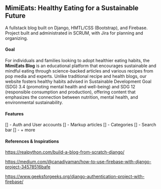 ## MimiEats: Healthy Eating for a Sustainable Future

A fullstack blog built on Django, HMTL/CSS (Bootstrap), and Firebase.
Project built and administrated in SCRUM, with Jira for planning and
organizing.

#### Goal

For individuals and families looking to adopt healthier eating habits, the **MimiEats Blog** is an educational platform that encourages sustainable and mindful eating through science-backed articles and various recipes from pop media and experts. Unlike traditional recipe and health blogs, our website fosters healthy habits advised in Sustainable Development Goal (SDG) 3.4 (promoting mental health and well-being) and SDG 12 (responsible consumption and production), offering content that emphasizes the connection between nutrition, mental health, and environmental sustainability.


#### Features

[] - Auth and User accounts
[] - Markup articles
[] - Categories
[] - Search bar
[] - + more


#### References & Inspirations

https://realpython.com/build-a-blog-from-scratch-django/

https://medium.com/@canadiyaman/how-to-use-firebase-with-django-project-34578516bafe

https://www.geeksforgeeks.org/django-authentication-project-with-firebase/